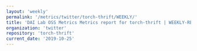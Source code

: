 ```yaml
---
layout: 'weekly'
permalink: '/metrics/twitter/torch-thrift/WEEKLY/'
title: 'DAI Lab OSS Metrics Metrics report for torch-thrift | WEEKLY-REPORT-2019-10-25'
organization: 'twitter'
repository: 'torch-thrift'
current_date: '2019-10-25'
---
```

